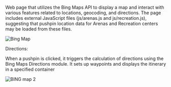 Web page that utilizes the Bing Maps API to display a map and interact with various features related to locations, geocoding, and directions. The page includes external JavaScript files (js/arenas.js and js/recreation.js), suggesting that pushpin location data for Arenas and Recreation centers may be loaded from these files.

![Bing Map](https://github.com/Jerinsamj/Projects/assets/151986308/99619af4-bd5b-4bce-94e5-c29e54547963)

Directions:

When a pushpin is clicked, it triggers the calculation of directions using the Bing Maps Directions module. It sets up waypoints and displays the itinerary in a specified container 

![BING map 2](https://github.com/Jerinsamj/Projects/assets/151986308/61b73d12-fb47-49dd-a42c-f78e5a0c5d8d)

